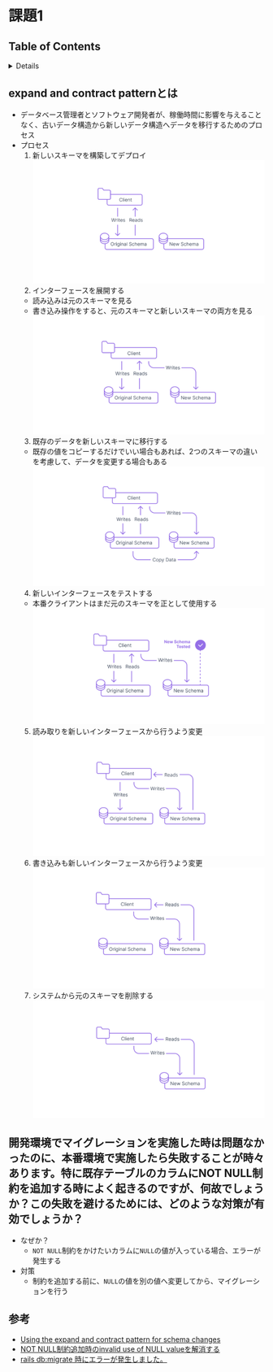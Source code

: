 # 課題1

## Table of Contents
<!-- START doctoc generated TOC please keep comment here to allow auto update -->
<!-- DON'T EDIT THIS SECTION, INSTEAD RE-RUN doctoc TO UPDATE -->
<details>
<summary>Details</summary>

- [expand and contract patternとは](#expand-and-contract-pattern%E3%81%A8%E3%81%AF)
- [開発環境でマイグレーションを実施した時は問題なかったのに、本番環境で実施したら失敗することが時々あります。特に既存テーブルのカラムにNOT NULL制約を追加する時によく起きるのですが、何故でしょうか？この失敗を避けるためには、どのような対策が有効でしょうか？](#%E9%96%8B%E7%99%BA%E7%92%B0%E5%A2%83%E3%81%A7%E3%83%9E%E3%82%A4%E3%82%B0%E3%83%AC%E3%83%BC%E3%82%B7%E3%83%A7%E3%83%B3%E3%82%92%E5%AE%9F%E6%96%BD%E3%81%97%E3%81%9F%E6%99%82%E3%81%AF%E5%95%8F%E9%A1%8C%E3%81%AA%E3%81%8B%E3%81%A3%E3%81%9F%E3%81%AE%E3%81%AB%E6%9C%AC%E7%95%AA%E7%92%B0%E5%A2%83%E3%81%A7%E5%AE%9F%E6%96%BD%E3%81%97%E3%81%9F%E3%82%89%E5%A4%B1%E6%95%97%E3%81%99%E3%82%8B%E3%81%93%E3%81%A8%E3%81%8C%E6%99%82%E3%80%85%E3%81%82%E3%82%8A%E3%81%BE%E3%81%99%E7%89%B9%E3%81%AB%E6%97%A2%E5%AD%98%E3%83%86%E3%83%BC%E3%83%96%E3%83%AB%E3%81%AE%E3%82%AB%E3%83%A9%E3%83%A0%E3%81%ABnot-null%E5%88%B6%E7%B4%84%E3%82%92%E8%BF%BD%E5%8A%A0%E3%81%99%E3%82%8B%E6%99%82%E3%81%AB%E3%82%88%E3%81%8F%E8%B5%B7%E3%81%8D%E3%82%8B%E3%81%AE%E3%81%A7%E3%81%99%E3%81%8C%E4%BD%95%E6%95%85%E3%81%A7%E3%81%97%E3%82%87%E3%81%86%E3%81%8B%E3%81%93%E3%81%AE%E5%A4%B1%E6%95%97%E3%82%92%E9%81%BF%E3%81%91%E3%82%8B%E3%81%9F%E3%82%81%E3%81%AB%E3%81%AF%E3%81%A9%E3%81%AE%E3%82%88%E3%81%86%E3%81%AA%E5%AF%BE%E7%AD%96%E3%81%8C%E6%9C%89%E5%8A%B9%E3%81%A7%E3%81%97%E3%82%87%E3%81%86%E3%81%8B)
- [参考](#%E5%8F%82%E8%80%83)

</details>
<!-- END doctoc generated TOC please keep comment here to allow auto update -->

## expand and contract patternとは

- データベース管理者とソフトウェア開発者が、稼働時間に影響を与えることなく、古いデータ構造から新しいデータ構造へデータを移行するためのプロセス
- プロセス
  1. 新しいスキーマを構築してデプロイ
  ![](../../../assets/service_ope_migration_1.png)
  2. インターフェースを展開する
    - 読み込みは元のスキーマを見る
    - 書き込み操作をすると、元のスキーマと新しいスキーマの両方を見る
  ![](../../../assets/service_ope_migration_2.png)
  3. 既存のデータを新しいスキーマに移行する
    - 既存の値をコピーするだけでいい場合もあれば、2つのスキーマの違いを考慮して、データを変更する場合もある
  ![](../../../assets/service_ope_migration_3.png)
  4. 新しいインターフェースをテストする
    - 本番クライアントはまだ元のスキーマを正として使用する
  ![](../../../assets/service_ope_migration_4.png)
  5. 読み取りを新しいインターフェースから行うよう変更
  ![](../../../assets/service_ope_migration_5.png)
  6. 書き込みも新しいインターフェースから行うよう変更
  ![](../../../assets/service_ope_migration_6.png)
  7. システムから元のスキーマを削除する
  ![](../../../assets/service_ope_migration_7.png)

## 開発環境でマイグレーションを実施した時は問題なかったのに、本番環境で実施したら失敗することが時々あります。特に既存テーブルのカラムにNOT NULL制約を追加する時によく起きるのですが、何故でしょうか？この失敗を避けるためには、どのような対策が有効でしょうか？

- なぜか？
  - `NOT NULL`制約をかけたいカラムに`NULL`の値が入っている場合、エラーが発生する
- 対策
  - 制約を追加する前に、`NULL`の値を別の値へ変更してから、マイグレーションを行う

## 参考

- [Using the expand and contract pattern for schema changes](https://www.prisma.io/dataguide/types/relational/expand-and-contract-pattern)
- [NOT NULL制約追加時のinvalid use of NULL valueを解消する](https://www.tech-blog.startup-technology.com/2020/45eab0643a96ca9278d2/)
- [rails db:migrate 時にエラーが発生しました。](https://teratail.com/questions/250175?rss=all)